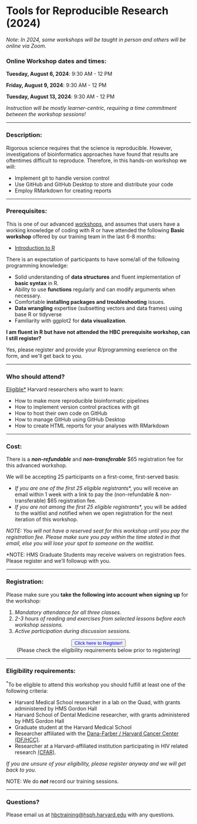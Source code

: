 # Tools for Reproducible Research (2024)

*Note: In 2024, some workshops will be taught in person and others will be online via Zoom.*


### **Online Workshop dates and times:**
<!--**IN-PERSON (Longwood Medical Area):**-->

**Tuesday, August 6, 2024**: 9:30 AM - 12 PM

**Friday, August 9, 2024**: 9:30 AM - 12 PM

**Tuesday, August 13, 2024**: 9:30 AM - 12 PM

<!--NOTE: Workshop dates are subject to change-->

_Instruction will be mostly learner-centric, requiring a time commitment between the workshop sessions!_

---

### **Description:**
Rigorous science requires that the science is reproducible. However, investigations of bioinformatics approaches have found that results are oftentimes difficult to reproduce. Therefore, in this hands-on workshop we will:
- Implement git to handle version control
- Use GitHub and GitHub Desktop to store and distribute your code
- Employ RMarkdown for creating reports

---

### **Prerequisites:**

This is one of our advanced [workshops](https://hbctraining.github.io/main/training_spring2019.html#advanced-topics-analysis-of-high-throughput-sequencing-ngs-data), and assumes that users have a working knowledge of coding with R or have attended the following **Basic workshop** offered by our training team in the last 6-8 months:  

- [Introduction to R](https://hbctraining.github.io/Training-modules/IntroR/) 

There is an expectation of participants to have some/all of the following programming knowledge:

* Solid understanding of **data structures** and fluent implementation of **basic syntax** in R.
* Ability to use **functions** regularly and can modify arguments when necessary.
* Comfortable **installing packages and troubleshooting** issues.
* **Data wrangling** expertise (subsetting vectors and data frames) using base R or tidyverse
* Familiarity with ggplot2 for **data visualization**.

**I am fluent in R but have not attended the HBC prerequisite workshop, can I still register?**

Yes, please register and provide your R/programming exerience on the form, and we'll get back to you.

<!--
**AND** please do the following:

- Complete the registration first
- Then email us directly at hbctraining@hsph.harvard.edu with a description of your experience/usage of R. -->

---

### **Who should attend?**

[Eligible*](#eligibility-requirements) Harvard researchers who want to learn: 

- How to make more reproducible bioinformatic pipelines
- How to implement version control practices with git
- How to host their own code on GitHub
- How to manage GitHub using GitHub Desktop
- How to create HTML reports for your analyses with RMarkdown

---

### **Cost:**

There is a ***non-refundable*** and ***non-transferable*** $65 registration fee for this advanced workshop.

We will be accepting 25 participants on a first-come, first-served basis:

- **If you are one of the first 25 eligible* registrants**, you will receive an email within 1 week with a link to pay the (non-refundable & non-transferable) $65 registration fee. 
- **If you are not among the first 25 eligible* registrants**, you will be added to the waitlist and notified when we open registration for the next iteration of this workshop.

*NOTE: You will not have a reserved seat for this workshop until you pay the registration fee. Please make sure you pay within the time stated in that email, else you will lose your spot to someone on the waitlist.*

*NOTE: HMS Graduate Students may receive waivers on registration fees. Please register and we’ll followup with you.

---

### **Registration:**

Please make sure you **take the following into account when signing up** for the workshop:

1. _Mandatory attendance for all three classes._
2. _2-3 hours of reading and exercises from selected lessons before each workshop sessions._
3. _Active participation during discussion sessions._
<!--
<div style="text-align:center">
	 <a><button name="button" style = "color: red" >Registration is now closed!</button></a>
</div>

<div style="text-align:center">
(Registration opens 2 weeks before the start of advanced workshops.)
</div>  -->


<div style="text-align:center">
	 <a><button name="button" style = "color: blue" onclick="location.href='https://harvard.az1.qualtrics.com/jfe/form/SV_4G72coaxQN9fqDk'">Click here to Register!</button></a>
</div>

<div style="text-align:center">
	 (Please check the eligibility requirements below prior to registering)
</div> 

<!-- This content will not appear in the rendered Markdown -->


---

### **Eligibility requirements:**

<sup>*</sup>To be eligible to attend this workshop you should fulfill at least one of the following criteria:

- Harvard Medical School researcher in a lab on the Quad, with grants administered by HMS Gordon Hall
- Harvard School of Dental Medicine researcher, with grants administered by HMS Gordon Hall
- Graduate student at the Harvard Medical School
- Researcher affiliated with the [Dana-Farber / Harvard Cancer Center (DF/HCC)](https://www.dfhcc.harvard.edu).
- Researcher at a Harvard-affiliated institution participating in HIV related research [(CFAR)](https://cfar.globalhealth.harvard.edu/).

*If you are unsure of your eligibility, please register anyway and we will get back to you.*


NOTE: We do ***not*** record our training sessions. 

---

### **Questions?**

Please email us at hbctraining@hsph.harvard.edu with any questions.

